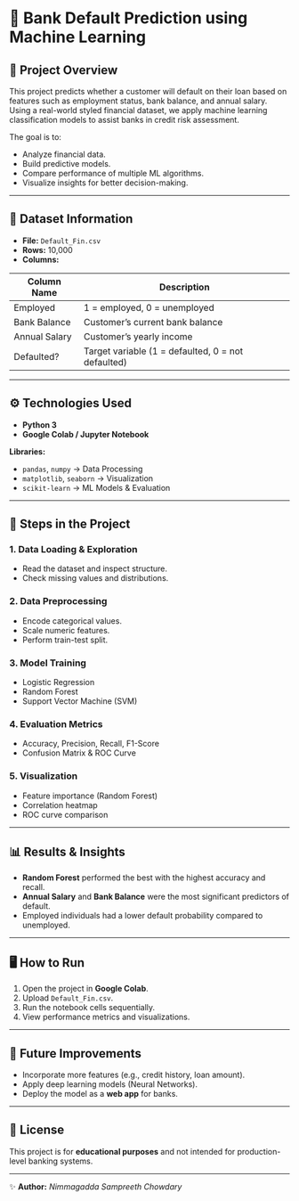 # 🏦 Bank Default Prediction using Machine Learning

## 📌 Project Overview
This project predicts whether a customer will default on their loan based on features such as employment status, bank balance, and annual salary. Using a real-world styled financial dataset, we apply machine learning classification models to assist banks in credit risk assessment.  

The goal is to:
- Analyze financial data.  
- Build predictive models.  
- Compare performance of multiple ML algorithms.  
- Visualize insights for better decision-making.  

---

## 📂 Dataset Information
- **File:** `Default_Fin.csv`  
- **Rows:** 10,000  
- **Columns:**  

| Column Name   | Description                                      |
|---------------|--------------------------------------------------|
| Employed      | 1 = employed, 0 = unemployed                     |
| Bank Balance  | Customer’s current bank balance                  |
| Annual Salary | Customer’s yearly income                         |
| Defaulted?    | Target variable (1 = defaulted, 0 = not defaulted)|

---

## ⚙️ Technologies Used
- **Python 3**  
- **Google Colab / Jupyter Notebook**  

**Libraries:**
- `pandas`, `numpy` → Data Processing  
- `matplotlib`, `seaborn` → Visualization  
- `scikit-learn` → ML Models & Evaluation  

---

## 🚀 Steps in the Project

### 1. Data Loading & Exploration
- Read the dataset and inspect structure.  
- Check missing values and distributions.  

### 2. Data Preprocessing
- Encode categorical values.  
- Scale numeric features.  
- Perform train-test split.  

### 3. Model Training
- Logistic Regression  
- Random Forest  
- Support Vector Machine (SVM)  

### 4. Evaluation Metrics
- Accuracy, Precision, Recall, F1-Score  
- Confusion Matrix & ROC Curve  

### 5. Visualization
- Feature importance (Random Forest)  
- Correlation heatmap  
- ROC curve comparison  

---

## 📊 Results & Insights
- **Random Forest** performed the best with the highest accuracy and recall.  
- **Annual Salary** and **Bank Balance** were the most significant predictors of default.  
- Employed individuals had a lower default probability compared to unemployed.  

---

## 🖥️ How to Run
1. Open the project in **Google Colab**.  
2. Upload `Default_Fin.csv`.  
3. Run the notebook cells sequentially.  
4. View performance metrics and visualizations.  

---

## 📌 Future Improvements
- Incorporate more features (e.g., credit history, loan amount).  
- Apply deep learning models (Neural Networks).  
- Deploy the model as a **web app** for banks.  

---

## 📜 License
This project is for **educational purposes** and not intended for production-level banking systems.  

---

✨ **Author:** *Nimmagadda Sampreeth Chowdary*  
